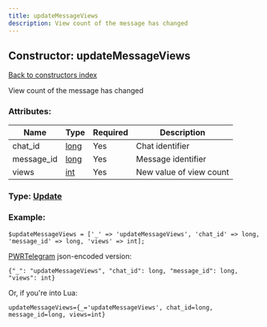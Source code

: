 ```yaml
---
title: updateMessageViews
description: View count of the message has changed
---
```

## Constructor: updateMessageViews  
[Back to constructors index](index.md)



View count of the message has changed

### Attributes:

| Name     |    Type       | Required | Description |
|----------|---------------|----------|-------------|
|chat\_id|[long](../types/long.md) | Yes|Chat identifier|
|message\_id|[long](../types/long.md) | Yes|Message identifier|
|views|[int](../types/int.md) | Yes|New value of view count|



### Type: [Update](../types/Update.md)


### Example:

```
$updateMessageViews = ['_' => 'updateMessageViews', 'chat_id' => long, 'message_id' => long, 'views' => int];
```  

[PWRTelegram](https://pwrtelegram.xyz) json-encoded version:

```
{"_": "updateMessageViews", "chat_id": long, "message_id": long, "views": int}
```


Or, if you're into Lua:  


```
updateMessageViews={_='updateMessageViews', chat_id=long, message_id=long, views=int}

```


